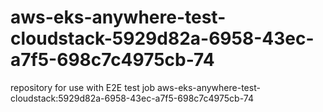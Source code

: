 # aws-eks-anywhere-test-cloudstack-5929d82a-6958-43ec-a7f5-698c7c4975cb-74
repository for use with E2E test job aws-eks-anywhere-test-cloudstack:5929d82a-6958-43ec-a7f5-698c7c4975cb-74

